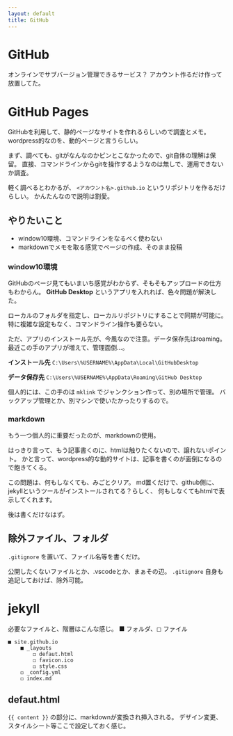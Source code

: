 ```yaml
---
layout: default
title: GitHub
---
```


# GitHub

オンラインでサブバージョン管理できるサービス？
アカウント作るだけ作って放置してた。

# GitHub Pages

GitHubを利用して、静的ページなサイトを作れるらしいので調査とメモ。
wordpress的なのを、動的ページと言うらしい。

まず、調べても、gitがなんなのかピンとこなかったので、git自体の理解は保留。
直接、コマンドラインからgitを操作するようなのは無しで、運用できないか調査。

軽く調べるとわかるが、 `<アカウント名>.github.io` というリポジトリを作るだけらしい。
かんたんなので説明は割愛。

## やりたいこと

- window10環境、コマンドラインをなるべく使わない
- markdownでメモを取る感覚でページの作成、そのまま投稿

### window10環境

GitHubのページ見てもいまいち感覚がわからず、そもそもアップロードの仕方もわからん。
**GitHub Desktop** というアプリを入れれば、色々問題が解決した。

ローカルのフォルダを指定し、ローカルリポジトリにすることで同期が可能に。
特に複雑な設定もなく、コマンドライン操作も要らない。

ただ、アプリのインストール先が、今風なので注意。データ保存先はroaming。
最近この手のアプリが増えて、管理面倒…。

**インストール先**
`C:\Users\%USERNAME%\AppData\Local\GitHubDesktop`

**データ保存先**
`C:\Users\%USERNAME%\AppData\Roaming\GitHub Desktop`

個人的には、この手のは `mklink` でジャンクション作って、別の場所で管理。
バックアップ管理とか、別マシンで使いたかったりするので。

### markdown

もう一つ個人的に重要だったのが、markdownの使用。

はっきり言って、もう記事書くのに、htmlは触りたくないので、譲れないポイント。
かと言って、wordpress的な動的サイトは、記事を書くのが面倒になるので飽きてくる。

この問題は、何もしなくても、みごとクリア。
md置くだけで、github側に、jekyllというツールがインストールされてる？らしく、
何もしなくてもhtmlで表示してくれます。

後は書くだけなはず。

## 除外ファイル、フォルダ

`.gitignore` を置いて、ファイル名等を書くだけ。

公開したくないファイルとか、.vscodeとか、まぁその辺。
`.gitignore` 自身も追記しておけば、除外可能。

# jekyll

必要なファイルと、階層はこんな感じ。
■ フォルダ、◻ ファイル

```
■ site.github.io
    ■ _layouts
        ◻ defaut.html
        ◻ favicon.ico
        ◻ style.css
    ◻ _config.yml
    ◻ index.md
```

## defaut.html

`{{ content }}` の部分に、markdownが変換され挿入される。
デザイン変更、スタイルシート等ここで設定しておく感じ。
